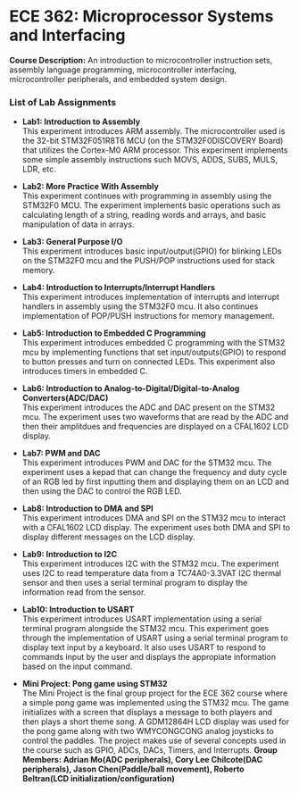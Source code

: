 # **ECE 362: Microprocessor Systems and Interfacing**

**Course Description:**
An introduction to microcontroller instruction sets, assembly language programming, microcontroller interfacing, microcontroller peripherals, and embedded system design. 

### **List of Lab Assignments**

- **Lab1: Introduction to Assembly**<br/>
This experiment introduces ARM assembly. The microcontroller used is the 32-bit STM32F051R8T6 MCU (on the STM32F0DISCOVERY Board) that utilizes the Cortex-M0 ARM processor. This experiment implements some simple assembly instructions such MOVS, ADDS, SUBS, MULS, LDR, etc.

- **Lab2: More Practice With Assembly**<br/>
This experiment continues with programming in assembly using the STM32F0 MCU. The experiment implements basic operations such as calculating length of a string, reading words and arrays, and basic manipulation of data in arrays.  

- **Lab3: General Purpose I/O**<br/>
This experiment introduces basic input/output(GPIO) for blinking LEDs on the STM32F0 mcu and the PUSH/POP instructions used for stack memory.

- **Lab4: Introduction to Interrupts/Interrupt Handlers**<br/>
This experiment introduces implementation of interrupts and interrupt handlers in assembly using the STM32F0 mcu. It also continues implementation of POP/PUSH instructions for memory management. 

- **Lab5: Introduction to Embedded C Programming**<br/>
This experiment introduces embedded C programming with the STM32 mcu by implementing functions that set input/outputs(GPIO) to respond to button presses and turn on connected LEDs. This experiment also introduces timers in embedded C.

- **Lab6: Introduction to Analog-to-Digital/Digital-to-Analog Converters(ADC/DAC)**<br/>
This experiment introduces the ADC and DAC present on the STM32 mcu. The experiment uses two waveforms that are read by the ADC and then their amplitdues and frequencies are displayed on a CFAL1602 LCD display. 

- **Lab7: PWM and DAC**<br/>
This experiment introduces PWM and DAC for the STM32 mcu. The experiment uses a kepad that can change the frequency and duty cycle of an RGB led by first inputting them and displaying them on an LCD and then using the DAC to control the RGB LED.

- **Lab8: Introduction to DMA and SPI**<br/>
This experiment introduces DMA and SPI on the STM32 mcu to interact with a CFAL1602 LCD display. The experiment uses both DMA and SPI to display different messages on the LCD display.

- **Lab9: Introduction to I2C**<br/>
This experiment introduces I2C with the STM32 mcu. The experiment uses I2C to read temperature data from a TC74A0-3.3VAT I2C thermal sensor and then uses a serial terminal program to display the information read from the sensor.

- **Lab10: Introduction to USART**<br/>
This experiment introduces USART implementation using a serial terminal program alongside the STM32 mcu. This experiment goes through the implementation of USART using a serial terminal program to display text input by a keyboard. It also uses USART to respond to commands input by the user and displays the appropiate information based on the input command.

- **Mini Project: Pong game using STM32**<br/>
The Mini Project is the final group project for the ECE 362 course where a simple pong game was implemented using the STM32 mcu. The game initializes with a screen that displays a message to both players and then plays a short theme song. A GDM12864H LCD display was used for the pong game along with two WMYCONGCONG analog joysticks to control the paddles. The project makes use of several concepts used in the course such as GPIO, ADCs, DACs, Timers, and Interrupts. **Group Members: Adrian Mo(ADC peripherals), Cory Lee Chilcote(DAC peripherals), Jason Chen(Paddle/ball movement), Roberto Beltran(LCD initialization/configuration)**